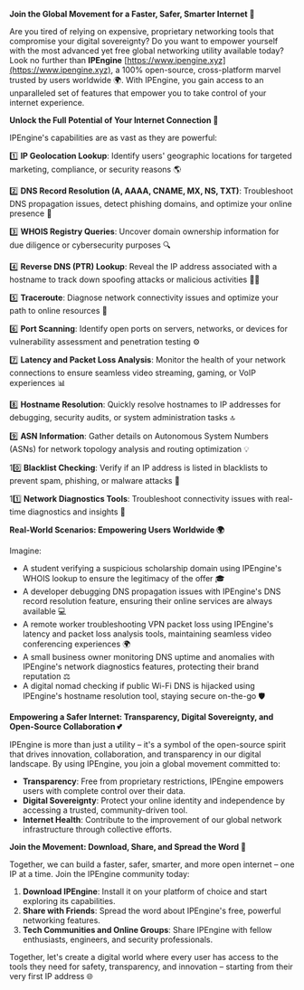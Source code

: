**Join the Global Movement for a Faster, Safer, Smarter Internet 🚀**

Are you tired of relying on expensive, proprietary networking tools that compromise your digital sovereignty? Do you want to empower yourself with the most advanced yet free global networking utility available today? Look no further than **IPEngine** [https://www.ipengine.xyz](https://www.ipengine.xyz), a 100% open-source, cross-platform marvel trusted by users worldwide 🌍. With IPEngine, you gain access to an unparalleled set of features that empower you to take control of your internet experience.

**Unlock the Full Potential of Your Internet Connection 🔑**

IPEngine's capabilities are as vast as they are powerful:

1️⃣ **IP Geolocation Lookup**: Identify users' geographic locations for targeted marketing, compliance, or security reasons 🌎

2️⃣ **DNS Record Resolution (A, AAAA, CNAME, MX, NS, TXT)**: Troubleshoot DNS propagation issues, detect phishing domains, and optimize your online presence 📡

3️⃣ **WHOIS Registry Queries**: Uncover domain ownership information for due diligence or cybersecurity purposes 🔍

4️⃣ **Reverse DNS (PTR) Lookup**: Reveal the IP address associated with a hostname to track down spoofing attacks or malicious activities 🕵️‍♂️

5️⃣ **Traceroute**: Diagnose network connectivity issues and optimize your path to online resources 🔌

6️⃣ **Port Scanning**: Identify open ports on servers, networks, or devices for vulnerability assessment and penetration testing ⚙️

7️⃣ **Latency and Packet Loss Analysis**: Monitor the health of your network connections to ensure seamless video streaming, gaming, or VoIP experiences 📊

8️⃣ **Hostname Resolution**: Quickly resolve hostnames to IP addresses for debugging, security audits, or system administration tasks 🔝

9️⃣ **ASN Information**: Gather details on Autonomous System Numbers (ASNs) for network topology analysis and routing optimization 💡

10️⃣ **Blacklist Checking**: Verify if an IP address is listed in blacklists to prevent spam, phishing, or malware attacks 🚫

11️⃣ **Network Diagnostics Tools**: Troubleshoot connectivity issues with real-time diagnostics and insights 🔧

**Real-World Scenarios: Empowering Users Worldwide 🌍**

Imagine:

* A student verifying a suspicious scholarship domain using IPEngine's WHOIS lookup to ensure the legitimacy of the offer 🎓
* A developer debugging DNS propagation issues with IPEngine's DNS record resolution feature, ensuring their online services are always available 💻
* A remote worker troubleshooting VPN packet loss using IPEngine's latency and packet loss analysis tools, maintaining seamless video conferencing experiences 🌍
* A small business owner monitoring DNS uptime and anomalies with IPEngine's network diagnostics features, protecting their brand reputation ⚖️
* A digital nomad checking if public Wi-Fi DNS is hijacked using IPEngine's hostname resolution tool, staying secure on-the-go 🛡️

**Empowering a Safer Internet: Transparency, Digital Sovereignty, and Open-Source Collaboration 💕**

IPEngine is more than just a utility – it's a symbol of the open-source spirit that drives innovation, collaboration, and transparency in our digital landscape. By using IPEngine, you join a global movement committed to:

* **Transparency**: Free from proprietary restrictions, IPEngine empowers users with complete control over their data.
* **Digital Sovereignty**: Protect your online identity and independence by accessing a trusted, community-driven tool.
* **Internet Health**: Contribute to the improvement of our global network infrastructure through collective efforts.

**Join the Movement: Download, Share, and Spread the Word 🌟**

Together, we can build a faster, safer, smarter, and more open internet – one IP at a time. Join the IPEngine community today:

1. **Download IPEngine**: Install it on your platform of choice and start exploring its capabilities.
2. **Share with Friends**: Spread the word about IPEngine's free, powerful networking features.
3. **Tech Communities and Online Groups**: Share IPEngine with fellow enthusiasts, engineers, and security professionals.

Together, let's create a digital world where every user has access to the tools they need for safety, transparency, and innovation – starting from their very first IP address 🌐
